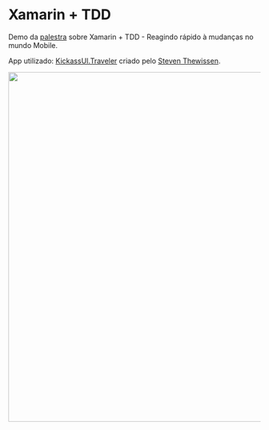 # Xamarin + TDD

Demo da [palestra](https://www.slideshare.net/akamud/xamarin-tdd-reagindo-rpido-mudanas-no-mundo-mobile) sobre Xamarin + TDD - Reagindo rápido à mudanças no mundo Mobile.

App utilizado: [KickassUI.Traveler](https://github.com/sthewissen/KickassUI.Traveler) criado pelo [Steven Thewissen](https://github.com/sthewissen).

<img src="https://github.com/akamud/KickassUI.Traveler/blob/master/both.png" width="700px"/>
